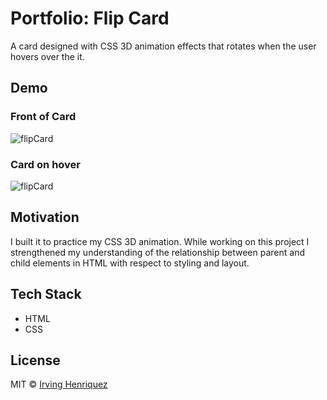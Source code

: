 # Portfolio: Flip Card

A card designed with CSS 3D animation effects that rotates when the user hovers over the it.

## Demo

### Front of Card
![flipCard](https://user-images.githubusercontent.com/69181038/99693873-d6da0380-2a59-11eb-96a0-cad155930a37.jpg)

### Card on hover
![flipCard](https://user-images.githubusercontent.com/69181038/99694011-f4a76880-2a59-11eb-9afe-6cb666ba6210.gif)



## Motivation

I built it to practice my CSS 3D animation. While working on this project I strengthened my understanding of the relationship between parent and child elements in HTML with respect to styling and layout.

## Tech Stack
- HTML
- CSS



## License
MIT © [Irving Henriquez](https://github.com/IrvHenri)
